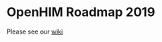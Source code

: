 # OpenHIM Roadmap 2019

Please see our [wiki](https://github.com/jembi/openhim-core-js/wiki/OpenHIM-core-Development-Roadmap)
